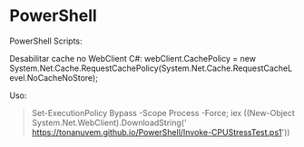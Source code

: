 PowerShell
==========

PowerShell Scripts:

Desabilitar cache no WebClient C#: webClient.CachePolicy = new System.Net.Cache.RequestCachePolicy(System.Net.Cache.RequestCacheLevel.NoCacheNoStore);

Uso:

> Set-ExecutionPolicy Bypass -Scope Process -Force; iex ((New-Object System.Net.WebClient).DownloadString(' https://tonanuvem.github.io/PowerShell/Invoke-CPUStressTest.ps1'))
